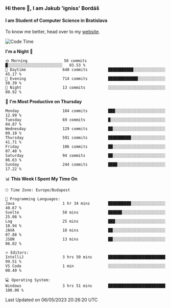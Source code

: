 ### Hi there 👋, I am Jakub 'igniss' Bordáš

#### I am Student of Computer Science in Bratislava
To know me better, head over to my [website](https://bordas.sk).


<!--START_SECTION:waka-->
![Code Time](http://img.shields.io/badge/Code%20Time-1%2C146%20hrs%2024%20mins-blue)

**I'm a Night 🦉** 

```text
🌞 Morning                50 commits          █░░░░░░░░░░░░░░░░░░░░░░░░   03.53 % 
🌆 Daytime                640 commits         ███████████░░░░░░░░░░░░░░   45.17 % 
🌃 Evening                714 commits         █████████████░░░░░░░░░░░░   50.39 % 
🌙 Night                  13 commits          ░░░░░░░░░░░░░░░░░░░░░░░░░   00.92 % 
```
📅 **I'm Most Productive on Thursday** 

```text
Monday                   184 commits         ███░░░░░░░░░░░░░░░░░░░░░░   12.99 % 
Tuesday                  69 commits          █░░░░░░░░░░░░░░░░░░░░░░░░   04.87 % 
Wednesday                129 commits         ██░░░░░░░░░░░░░░░░░░░░░░░   09.10 % 
Thursday                 591 commits         ██████████░░░░░░░░░░░░░░░   41.71 % 
Friday                   106 commits         ██░░░░░░░░░░░░░░░░░░░░░░░   07.48 % 
Saturday                 94 commits          ██░░░░░░░░░░░░░░░░░░░░░░░   06.63 % 
Sunday                   244 commits         ████░░░░░░░░░░░░░░░░░░░░░   17.22 % 
```


📊 **This Week I Spent My Time On** 

```text
🕑︎ Time Zone: Europe/Budapest

💬 Programming Languages: 
Java                     1 hr 34 mins        ██████████░░░░░░░░░░░░░░░   40.67 % 
Svelte                   58 mins             ██████░░░░░░░░░░░░░░░░░░░   25.08 % 
Log                      25 mins             ███░░░░░░░░░░░░░░░░░░░░░░   10.94 % 
JAVA                     18 mins             ██░░░░░░░░░░░░░░░░░░░░░░░   07.88 % 
JSON                     13 mins             ██░░░░░░░░░░░░░░░░░░░░░░░   06.02 % 

🔥 Editors: 
IntelliJ                 3 hrs 50 mins       █████████████████████████   99.51 % 
VS Code                  1 min               ░░░░░░░░░░░░░░░░░░░░░░░░░   00.49 % 

💻 Operating System: 
Windows                  3 hrs 51 mins       █████████████████████████   100.00 % 
```


 Last Updated on 06/05/2023 20:26:20 UTC
<!--END_SECTION:waka-->
